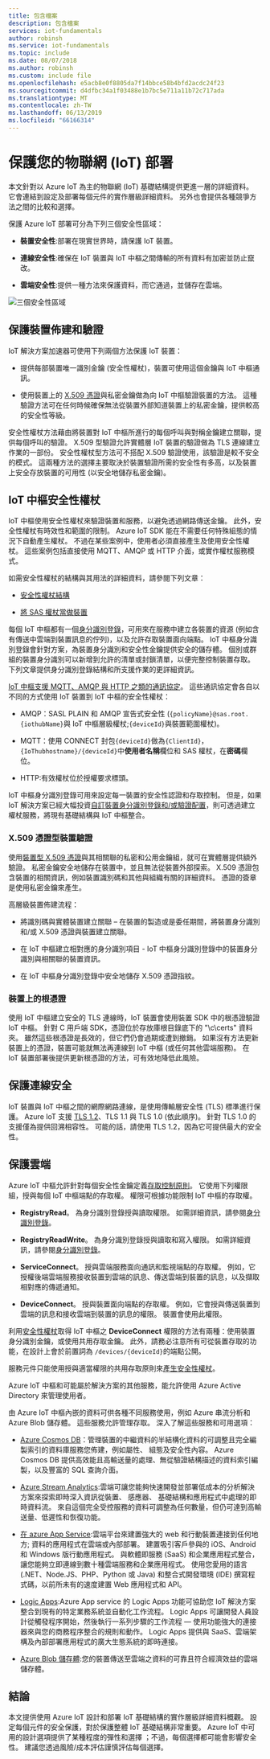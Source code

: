 ```yaml
---
title: 包含檔案
description: 包含檔案
services: iot-fundamentals
author: robinsh
ms.service: iot-fundamentals
ms.topic: include
ms.date: 08/07/2018
ms.author: robinsh
ms.custom: include file
ms.openlocfilehash: e5acb8e0f8805da7f14bbce58b4bfd2acdc24f23
ms.sourcegitcommit: d4dfbc34a1f03488e1b7bc5e711a11b72c717ada
ms.translationtype: MT
ms.contentlocale: zh-TW
ms.lasthandoff: 06/13/2019
ms.locfileid: "66166314"
---
```

# <a name="secure-your-internet-of-things-iot-deployment"></a>保護您的物聯網 (IoT) 部署

本文針對以 Azure IoT 為主的物聯網 (IoT) 基礎結構提供更進一層的詳細資料。 它會連結到設定及部署每個元件的實作層級詳細資料。 另外也會提供各種競爭方法之間的比較和選擇。

保護 Azure IoT 部署可分為下列三個安全性區域：

* **裝置安全性**:部署在現實世界時，請保護 IoT 裝置。

* **連線安全性**:確保在 IoT 裝置與 IoT 中樞之間傳輸的所有資料有加密並防止竄改。

* **雲端安全性**:提供一種方法來保護資料，而它通過，並儲存在雲端。

![三個安全性區域](./media/iot-secure-your-deployment/overview.png)

## <a name="secure-device-provisioning-and-authentication"></a>保護裝置佈建和驗證

IoT 解決方案加速器可使用下列兩個方法保護 IoT 裝置：

* 提供每部裝置唯一識別金鑰 (安全性權杖)，裝置可使用這個金鑰與 IoT 中樞通訊。

* 使用裝置上的 [X.509 憑證](https://www.itu.int/rec/T-REC-X.509-201210-S)與私密金鑰做為向 IoT 中樞驗證裝置的方法。 這種驗證方法可在任何時候確保無法從裝置外部知道裝置上的私密金鑰，提供較高的安全性等級。

安全性權杖方法藉由將裝置對 IoT 中樞所進行的每個呼叫與對稱金鑰建立關聯，提供每個呼叫的驗證。 X.509 型驗證允許實體層 IoT 裝置的驗證做為 TLS 連線建立作業的一部份。 安全性權杖型方法可不搭配 X.509 驗證使用，該驗證是較不安全的模式。 這兩種方法的選擇主要取決於裝置驗證所需的安全性有多高，以及裝置上安全存放裝置的可用性 (以安全地儲存私密金鑰)。

## <a name="iot-hub-security-tokens"></a>IoT 中樞安全性權杖

IoT 中樞使用安全性權杖來驗證裝置和服務，以避免透過網路傳送金鑰。 此外，安全性權杖有時效性和範圍的限制。 Azure IoT SDK 能在不需要任何特殊組態的情況下自動產生權杖。 不過在某些案例中，使用者必須直接產生及使用安全性權杖。 這些案例包括直接使用 MQTT、AMQP 或 HTTP 介面，或實作權杖服務模式。

如需安全性權杖的結構與其用法的詳細資料，請參閱下列文章：

* [安全性權杖結構](../articles/iot-hub/iot-hub-devguide-security.md#security-token-structure)

* [將 SAS 權杖當做裝置](../articles/iot-hub/iot-hub-devguide-security.md#use-sas-tokens-in-a-device-app)

每個 IoT 中樞都有一個[身分識別登錄](../articles/iot-hub/iot-hub-devguide-identity-registry.md)，可用來在服務中建立各裝置的資源 (例如含有傳送中雲端到裝置訊息的佇列)，以及允許存取裝置面向端點。 IoT 中樞身分識別登錄會針對方案，為裝置身分識別和安全性金鑰提供安全的儲存體。 個別或群組的裝置身分識別可以新增到允許的清單或封鎖清單，以便完整控制裝置存取。 下列文章提供身分識別登錄結構和所支援作業的更詳細資訊。

[IoT 中樞支援 MQTT、AMQP 與 HTTP 之類的通訊協定](../articles//iot-hub/iot-hub-devguide-security.md)。 這些通訊協定會各自以不同的方式使用 IoT 裝置到 IoT 中樞的安全性權杖：

* AMQP：SASL PLAIN 和 AMQP 宣告式安全性 (`{policyName}@sas.root.{iothubName}`與 IoT 中樞層級權杖;`{deviceId}`與裝置範圍權杖)。

* MQTT：使用 CONNECT 封包`{deviceId}`做為`{ClientId}`，`{IoThubhostname}/{deviceId}`中**使用者名稱**欄位和 SAS 權杖，在**密碼**欄位。

* HTTP:有效權杖位於授權要求標頭。

IoT 中樞身分識別登錄可用來設定每一裝置的安全性認證和存取控制。 但是，如果 IoT 解決方案已經大幅投資[自訂裝置身分識別登錄和/或驗證配置](../articles/iot-hub/iot-hub-devguide-security.md#custom-device-and-module-authentication)，則可透過建立權杖服務，將現有基礎結構與 IoT 中樞整合。

### <a name="x509-certificate-based-device-authentication"></a>X.509 憑證型裝置驗證

使用[裝置型 X.509 憑證](../articles/iot-hub/iot-hub-devguide-security.md)與其相關聯的私密和公用金鑰組，就可在實體層提供額外驗證。 私密金鑰安全地儲存在裝置中，並且無法從裝置外部探索。 X.509 憑證包含裝置的相關資訊，例如裝置識別碼和其他與組織有關的詳細資料。 憑證的簽章是使用私密金鑰來產生。

高層級裝置佈建流程：

* 將識別碼與實體裝置建立關聯 – 在裝置的製造或是委任期間，將裝置身分識別和/或 X.509 憑證與裝置建立關聯。

* 在 IoT 中樞建立相對應的身分識別項目 - IoT 中樞身分識別登錄中的裝置身分識別與相關聯的裝置資訊。

* 在 IoT 中樞身分識別登錄中安全地儲存 X.509 憑證指紋。

### <a name="root-certificate-on-device"></a>裝置上的根憑證

使用 IoT 中樞建立安全的 TLS 連線時，IoT 裝置會使用裝置 SDK 中的根憑證驗證 IoT 中樞。 針對 C 用戶端 SDK，憑證位於存放庫根目錄底下的 "\\c\\certs" 資料夾。 雖然這些根憑證是長效的，但它們仍會過期或遭到撤銷。 如果沒有方法更新裝置上的憑證，裝置可能就無法再連線到 IoT 中樞 (或任何其他雲端服務)。 在 IoT 裝置部署後提供更新根憑證的方法，可有效地降低此風險。

## <a name="securing-the-connection"></a>保護連線安全

IoT 裝置與 IoT 中樞之間的網際網路連線，是使用傳輸層安全性 (TLS) 標準進行保護。 Azure IoT 支援 [TLS 1.2](https://tools.ietf.org/html/rfc5246)、TLS 1.1 與 TLS 1.0 (依此順序)。 針對 TLS 1.0 的支援僅為提供回溯相容性。 可能的話，請使用 TLS 1.2，因為它可提供最大的安全性。

## <a name="securing-the-cloud"></a>保護雲端

Azure IoT 中樞允許針對每個安全性金鑰定義[存取控制原則](../articles/iot-hub/iot-hub-devguide-security.md)。 它使用下列權限組，授與每個 IoT 中樞端點的存取權。 權限可根據功能限制 IoT 中樞的存取權。

* **RegistryRead**。 為身分識別登錄授與讀取權限。 如需詳細資訊，請參閱[身分識別登錄](../articles/iot-hub/iot-hub-devguide-identity-registry.md)。

* **RegistryReadWrite**。 為身分識別登錄授與讀取和寫入權限。 如需詳細資訊，請參閱[身分識別登錄](../articles/iot-hub/iot-hub-devguide-identity-registry.md)。

* **ServiceConnect**。 授與雲端服務面向通訊和監視端點的存取權。 例如，它授權後端雲端服務接收裝置到雲端的訊息、傳送雲端到裝置的訊息，以及擷取相對應的傳遞通知。

* **DeviceConnect**。 授與裝置面向端點的存取權。 例如，它會授與傳送裝置到雲端的訊息和接收雲端到裝置的訊息的權限。 裝置會使用此權限。

利用[安全性權杖](../articles/iot-hub/iot-hub-devguide-security.md#use-sas-tokens-in-a-device-app)取得 IoT 中樞之 **DeviceConnect** 權限的方法有兩種：使用裝置身分識別金鑰，或使用共用存取金鑰。 此外，請務必注意所有可從裝置存取的功能，在設計上會於前置詞為 `/devices/{deviceId}`的端點公開。

服務元件只能使用授與適當權限的共用存取原則來[產生安全性權杖](../articles/iot-hub/iot-hub-devguide-security.md#use-security-tokens-from-service-components)。

Azure IoT 中樞和可能屬於解決方案的其他服務，能允許使用 Azure Active Directory 來管理使用者。

由 Azure IoT 中樞內嵌的資料可供各種不同服務使用，例如 Azure 串流分析和 Azure Blob 儲存體。 這些服務允許管理存取。 深入了解這些服務和可用選項：

* [Azure Cosmos DB](https://azure.microsoft.com/services/cosmos-db/)：管理裝置的中繼資料的半結構化資料的可調整且完全編製索引的資料庫服務您佈建，例如屬性、 組態及安全性內容。 Azure Cosmos DB 提供高效能且高輸送量的處理、無從驗證結構描述的資料索引編製，以及豐富的 SQL 查詢介面。

* [Azure Stream Analytics](https://azure.microsoft.com/services/stream-analytics/):雲端可讓您能夠快速開發並部署低成本的分析解決方案來探索即時深入資訊從裝置、 感應器、 基礎結構和應用程式中處理的即時資料流。 來自這個完全受控服務的資料可調整為任何數量，但仍可達到高輸送量、低遲性和恢復功能。

* [在 azure App Service](https://azure.microsoft.com/services/app-service/):雲端平台來建置強大的 web 和行動裝置連接到任何地方; 資料的應用程式在雲端或內部部署。 建置吸引客戶參與的 iOS、Android 和 Windows 版行動應用程式。 與軟體即服務 (SaaS) 和企業應用程式整合，讓您能夠立即連線到數十種雲端服務和企業應用程式。 使用您愛用的語言 (.NET、Node.JS、PHP、Python 或 Java) 和整合式開發環境 (IDE) 撰寫程式碼，以前所未有的速度建置 Web 應用程式和 API。

* [Logic Apps](https://azure.microsoft.com/services/app-service/logic/):Azure App service 的 Logic Apps 功能可協助您 IoT 解決方案整合到現有的特定業務系統並自動化工作流程。 Logic Apps 可讓開發人員設計從觸發程序開始，然後執行一系列步驟的工作流程 — 使用功能強大的連接器來與您的商務程序整合的規則和動作。 Logic Apps 提供與 SaaS、雲端架構及內部部署應用程式的廣大生態系統的即時連接。

* [Azure Blob 儲存體](https://azure.microsoft.com/services/storage/):您的裝置傳送至雲端之資料的可靠且符合經濟效益的雲端儲存體。

## <a name="conclusion"></a>結論

本文提供使用 Azure IoT 設計和部署 IoT 基礎結構的實作層級詳細資料概觀。 設定每個元件的安全保護，對於保護整體 IoT 基礎結構非常重要。 Azure IoT 中可用的設計選項提供了某種程度的彈性和選擇 ；不過，每個選擇都可能會影響安全性。 建議您透過風險/成本評估謹慎評估每個選擇。
